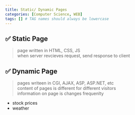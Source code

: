 ```yaml
---
title: Static/ Dynamic Pages
categories: [Computer Science, WEB]
tags: [] # TAG names should always be lowercase
---
```


## ✅ Static Page

> page written in HTML, CSS, JS <br>
> when server revcieves request, send response to client <br>

## ✅ Dynamic Page

> pages writeen in CGI, AJAX, ASP, ASP.NET, etc <br>
> content of pages is different for different visitors <br>
> information on page is changes frequenlty <br>

- stock prices
- weather

